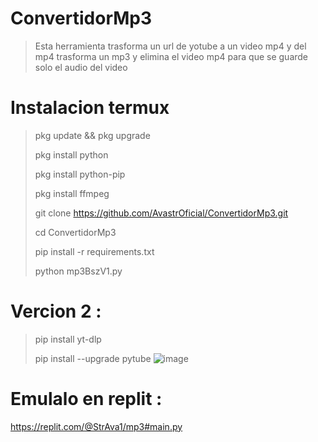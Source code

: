 # ConvertidorMp3
> Esta herramienta trasforma un url de yotube a un video mp4 y del mp4 trasforma un mp3 y elimina el video mp4 para que se guarde solo el audio del video 
# Instalacion termux
> pkg update && pkg upgrade
> 
> pkg install python
> 
> pkg install python-pip
> 
> pkg install ffmpeg
> 
> git clone https://github.com/AvastrOficial/ConvertidorMp3.git
> 
> cd ConvertidorMp3
> 
> pip install -r requirements.txt
> 
> python mp3BszV1.py
# Vercion 2 :
> pip install yt-dlp
>
> pip install --upgrade pytube
![image](https://github.com/user-attachments/assets/623e31ab-dbd7-41b3-b3b3-a45d2461f569)

# Emulalo en replit :
https://replit.com/@StrAva1/mp3#main.py

